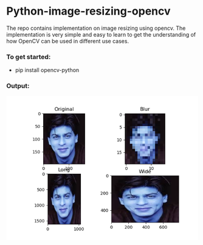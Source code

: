# Python-image-resizing-opencv
The repo contains implementation on image resizing using opencv. The implementation is very simple and easy to learn to get the understanding of how OpenCV can be used in different use cases.

### To get started:
- pip install opencv-python

### Output:

![Resized](output.png "Resized")

